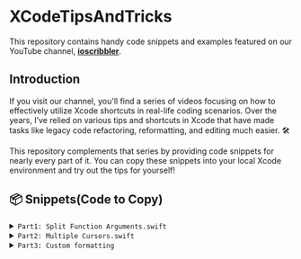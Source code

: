 # XCodeTipsAndTricks

This repository contains handy code snippets and examples featured on our YouTube channel, <a href="https://www.youtube.com/@ioscribbler/videos" target="_blank"><b>ioscribbler</b></a>.

## Introduction

If you visit our channel, you'll find a series of videos focusing on how to effectively utilize Xcode shortcuts in real-life coding scenarios. Over the years, I’ve relied on various tips and shortcuts in Xcode that have made tasks like legacy code refactoring, reformatting, and editing much easier. 🛠️

This repository complements that series by providing code snippets for nearly every part of it. You can copy these snippets into your local Xcode environment and try out the tips for yourself!


## <a name="snippets">📦 Snippets(Code to Copy)</a>

<details>
<summary><code>Part1: Split Function Arguments.swift</code></summary>
<br>
 
```swift
class TaskManager {
    private var tasks: [TaskItem] = []

    func addTaskItem(title: String, description: String, dueDate: Date, priority: Int) {
        let task = TaskItem(title: title, description: description, dueDate: dueDate, priority: priority)
        tasks.append(task)
        print("Task added successfully!")
    }

    func updateTaskItem(id: UUID, newTitle: String?, newDescription: String?,
                        newDueDate: Date?, newPriority: Int?) {
        guard let index = tasks.firstIndex(where: { $0.id == id }) else {
            print("Task not found!")
            return
        }
        if let title = newTitle {
            tasks[index].title = title
        }
        if let description = newDescription {
            tasks[index].description = description
        }
        if let dueDate = newDueDate {
            tasks[index].dueDate = dueDate
        }
        if let priority = newPriority {
            tasks[index].priority = priority
        }
        print("Task updated successfully!")
    }

    func fetchTaskItems(filterByPriority: Int? = nil, sortByDueDate: Bool = false) -> [TaskItem] {
        var filteredTasks = tasks
        if let priority = filterByPriority {
            filteredTasks = filteredTasks.filter { $0.priority == priority }
        }
        if sortByDueDate {
            filteredTasks.sort { $0.dueDate < $1.dueDate }
        }
        return filteredTasks
    }
}
```
</details>

<details>
<summary><code>Part2: Multiple Cursors.swift</code></summary>
<br>
 
```swift
 struct AccountDetailsResponse: Decodable {
    let name: String
    let age: Int
    let email: String
    let phoneNumber: String
    let accessId: Int
    let accountRating: Int
}
```

</details>
<details>
<summary><code>Part3: Custom formatting</code></summary>
<a href="https://gist.github.com/ioscribbler/8682707c0ca481d1770dda83d05ee309" target="_blank"><b>Gist</b></a>
</details>
